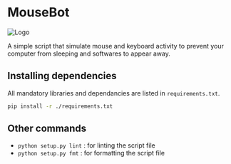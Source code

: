 # MouseBot
![Logo](color.ico)

A simple script that simulate mouse and keyboard activity to prevent your computer from sleeping and softwares to appear away.

## Installing dependencies
All mandatory libraries and dependancies are listed in `requirements.txt`.
```bash
pip install -r ./requirements.txt
```

## Other commands
* `python setup.py lint` : for linting the script file
* `python setup.py fmt` : for formatting the script file
